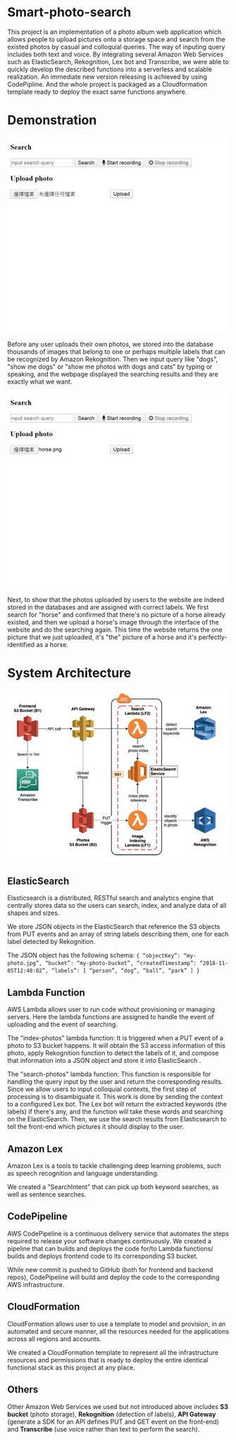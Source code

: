 # Smart-photo-search

This project is an implementation of a photo album web application which allows people to upload pictures onto a storage space and search from the existed photos by casual and colloquial queries. The way of inputing query includes both text and voice. By integrating several Amazon Web Services such as ElasticSearch, Rekognition, Lex bot and Transcribe, we were able to quickly develop the described functions into a serverless and scalable realization. An immediate new version releasing is achieved by using CodePipline. And the whole project is packaged as a Cloudformation template ready to deploy the exact same functions anywhere.

# Demonstration

![search function and audio input](https://github.com/poyuH/Smart-photo-search/blob/master/search%20function%20and%20audio%20input.gif)

Before any user uploads their own photos, we stored into the database thousands of images that belong to one or perhaps multiple labels that can be recognized by Amazon Rekognition. Then we input query like "dogs", "show me dogs" or "show me photos with dogs and cats" by typing or speaking, and the webpage displayed the searching results and they are exactly what we want. 

![upload function](https://github.com/poyuH/Smart-photo-search/blob/master/upload%20function.gif)

Next, to show that the photos uploaded by users to the website are indeed stored in the databases and are assigned with correct labels. We first search for "horse" and confirmed that there's no picture of a horse already existed, and then we upload a horse's image through the interface of the website and do the searching again. This time the website returns the one picture that we just uploaded, it's "the" picture of a horse and it's perfectly-identified as a horse.

# System Architecture

![system architecture](https://github.com/poyuH/Smart-photo-search/blob/master/structure.PNG)

## ElasticSearch
Elasticsearch is a distributed, RESTful search and analytics engine that centrally stores data so the users can search, index, and analyze data of all shapes and sizes.

We store JSON objects in the ElasticSearch that reference the S3 objects from PUT events and an array of string labels describing them, one for each label detected by Rekognition.

The JSON object has the following schema:
`{
  “objectKey”: “my-photo.jpg”,
  “bucket”: “my-photo-bucket”,
  “createdTimestamp”: “2018-11-05T12:40:02”,
  “labels”: [
    “person”,
    “dog”,
    “ball”,
    “park”
  ]
}`

## Lambda Function
AWS Lambda allows user to run code without provisioning or managing servers. Here the lambda functions are assigned to handle the event of uploading and the event of searching.

The "index-photos" lambda function:
It is triggered when a PUT event of a photo to S3 bucket happens. It will obtain the S3 access information of this photo, apply Rekognition function to detect the labels of it, and compose that information into a JSON object and store it into ElasticSearch .

The "search-photos" lambda function:
This function is responsible for handling the query input by the user and return the corresponding results. Since we allow users to input colloquial contexts, the first step of processing is to disambiguate it. This work is done by sending the context to a configured Lex bot. The Lex bot will return the extracted keywords (the labels) if there's any, and the function will take these words and searching on the ElasticSearch. Then, we use the search results from Elasticsearch to tell the front-end which pictures it should display to the user. 

## Amazon Lex
Amazon Lex is a tools to tackle challenging deep learning problems, such as speech recognition and language understanding.

We created a "SearchIntent" that can pick up both keyword searches, as well as sentence searches.

## CodePipeline
AWS CodePipeline is a continuous delivery service that automates the steps required to release your software changes continuously. We created a pipeline that can builds and deploys the code for/to Lambda functions/ builds and deploys frontend code to its corresponding S3 bucket.

While new commit is pushed to GitHub (both for frontend and backend repos), CodePipeline will build and deploy the code to the corresponding AWS infrastructure.

## CloudFormation
CloudFormation allows user to use a template to model and provision, in an automated and secure manner, all the resources needed for the applications across all regions and accounts.

We created a CloudFormation template to represent all the infrastructure resources and permissions that is ready to deploy the entire identical functional stack as this project at any place.

## Others
Other Amazon Web Services we used but not introduced above includes **S3 bucket** (photo storage), **Rekognition** (detection of labels), **API Gateway** (generate a SDK for an API defines PUT and GET event on the front-end) and **Transcribe** (use voice rather than text to perform the search).

